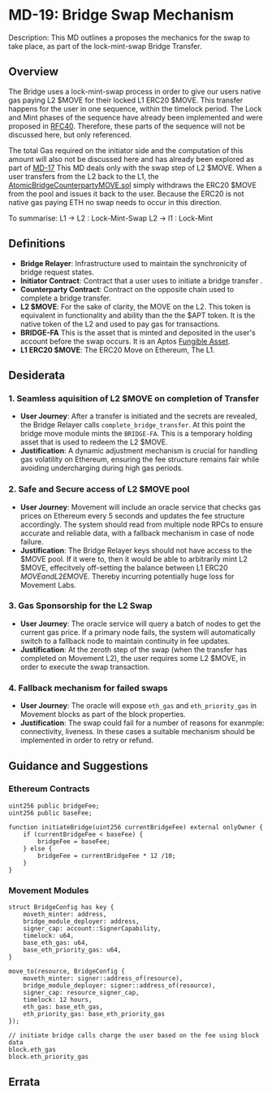 # MD-19: Bridge Swap Mechanism 

Description: This MD outlines a proposes the mechanics for the swap to take place, as part of the lock-mint-swap Bridge Transfer. 

## Overview

The Bridge uses a lock-mint-swap process in order to give our users native gas paying L2 $MOVE for their locked L1 ERC20 $MOVE. This transfer happens for the user in one sequence, within the timelock period.
The Lock and Mint phases of the sequence have already been implemented and were proposed in [RFC40](https://github.com/movementlabsxyz/rfcs/tree/main/0040-atomic-bridge).
Therefore, these parts of the sequence will not be discussed here, but only referenced. 

The total Gas required on the initiator side and the computation of this amount will also not be discussed here and has already been explored as part of [MD-17](https://github.com/movementlabsxyz/MIP/blob/6722c67a8434de07c6612e46b5a023b63ad8dcbd/MD/md-17/README.md)
This MD deals only with the swap step of L2 $MOVE. When a user transfers from the L2 back to the L1, the [AtomicBridgeCounterpartyMOVE.sol](https://github.com/movementlabsxyz/movement/blob/andygolay/atomic-bridge-initiator-move/protocol-units/bridge/contracts/src/AtomicBridgeCounterpartyMOVE.sol) simply withdraws the ERC20 $MOVE from the pool and issues 
it back to the user. Because the ERC20 is not native gas paying ETH no swap needs to occur in this direction. 

To summarise:
L1 -> L2 : Lock-Mint-Swap 
L2 -> l1 : Lock-Mint

## Definitions

- **Bridge Relayer**: Infrastructure used to maintain the synchronicity of bridge request states.
- **Initiator Contract**: Contract that a user uses to initiate a bridge transfer .
- **Counterparty Contract**: Contract on the opposite chain used to complete a bridge transfer. 
- **L2 $MOVE**: For the sake of clarity, the MOVE on the L2. This token is equivalent in functionality and ability than the the $APT token. It is the native token of the L2 and used to pay gas for transactions.
- **BRIDGE-FA** This is the asset that is minted and deposited in the user's account before the swap occurs. It is an Aptos [Fungible Asset](https://github.com/aptos-labs/aptos-core/blob/main/aptos-move/framework/aptos-framework/sources/fungible_asset.move).
- **L1 ERC20 $MOVE**: The ERC20 Move on Ethereum, The L1.

## Desiderata

### 1. Seamless aquisition of L2 $MOVE on completion of Transfer 

- **User Journey**: After a transfer is initiated and the secrets are revealed, the Bridge Relayer calls `complete_bridge_transfer`. At this point the bridge move module mints the `BRIDGE-FA`. 
This is a temporary holding asset that is used to redeem the L2 $MOVE.
- **Justification**: A dynamic adjustment mechanism is crucial for handling gas volatility on Ethereum, ensuring the fee structure remains fair while avoiding undercharging during high gas periods.

### 2. Safe and Secure access of L2 $MOVE pool 

- **User Journey**: Movement will include an oracle service that checks gas prices on Ethereum every 5 seconds and updates the fee structure accordingly. The system should read from multiple node RPCs to ensure accurate and reliable data, with a fallback mechanism in case of node failure.
- **Justification**: The Bridge Relayer keys should not have access to the $MOVE pool. If it were to, then it would be able to arbitrarily mint L2 $MOVE, effecitvely off-setting the balance between L1 ERC20 $MOVE  and L2 £$MOVE. 
Thereby incurring potentially huge loss for Movement Labs.

### 3. Gas Sponsorship for the L2 Swap  

- **User Journey**: The oracle service will query a batch of nodes to get the current gas price. If a primary node fails, the system will automatically switch to a fallback node to maintain continuity in fee updates.
- **Justification**: At the zeroth step of the swap (when the transfer has completed on Movement L2), the user requires some L2 $MOVE, in order to execute the swap transaction. 

### 4. Fallback mechanism for failed swaps 

- **User Journey**: The oracle will expose `eth_gas` and `eth_priority_gas` in Movement blocks as part of the block properties.
- **Justification**: The swap could fail for a number of reasons for exanmple: connectivity, liveness. In these cases a suitable mechanism should be implemented in order to retry or refund.   

## Guidance and Suggestions

### Ethereum Contracts

```solidity
uint256 public bridgeFee;
uint256 public baseFee;

function initiateBridge(uint256 currentBridgeFee) external onlyOwner {
    if (currentBridgeFee < baseFee) {
        bridgeFee = baseFee;
    } else {
        bridgeFee = currentBridgeFee * 12 /10;
    }
}
```

### Movement Modules

```move
struct BridgeConfig has key {
    moveth_minter: address,
    bridge_module_deployer: address,
    signer_cap: account::SignerCapability,
    timelock: u64,
    base_eth_gas: u64,
    base_eth_priority_gas: u64,
}

move_to(resource, BridgeConfig {
    moveth_minter: signer::address_of(resource),
    bridge_module_deployer: signer::address_of(resource),
    signer_cap: resource_signer_cap,
    timelock: 12 hours,
    eth_gas: base_eth_gas,
    eth_priority_gas: base_eth_priority_gas
});

// initiate bridge calls charge the user based on the fee using block data
block.eth_gas
block.eth_priority_gas
```

## Errata
